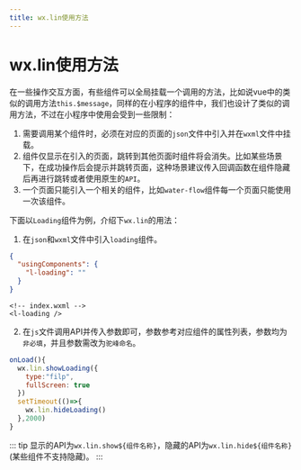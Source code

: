 ```yaml
---
title: wx.lin使用方法
---
```


# <H2Icon /> wx.lin使用方法

在一些操作交互方面，有些组件可以全局挂载一个调用的方法，比如说vue中的类似的调用方法`this.$message`，同样的在小程序的组件中，我们也设计了类似的调用方法，不过在小程序中使用会受到一些限制：

1. 需要调用某个组件时，必须在对应的页面的`json`文件中引入并在`wxml`文件中挂载。
2. 组件仅显示在引入的页面，跳转到其他页面时组件将会消失。比如某些场景下，在成功操作后会提示并跳转页面，这种场景建议传入回调函数在组件隐藏后再进行跳转或者使用原生的`API`。
3. 一个页面只能引入一个相关的组件，比如`water-flow`组件每一个页面只能使用一次该组件。

下面以`Loading`组件为例，介绍下`wx.lin`的用法：

1. 在`json`和`wxml`文件中引入`loading`组件。

```json
{
  "usingComponents": {
    "l-loading": ""
  }
}
```

```wxml
<!-- index.wxml -->
<l-loading />
```

2. 在`js`文件调用API并传入参数即可，参数参考对应组件的属性列表，参数均为`非必填`，并且参数需改为`驼峰命名`。

```js
onLoad(){
  wx.lin.showLoading({
    type:"filp",
    fullScreen: true
  })
  setTimeout(()=>{
    wx.lin.hideLoading()
  },2000)
}
```

::: tip
显示的API为`wx.lin.show${组件名称}`，隐藏的API为`wx.lin.hide${组件名称}`(某些组件不支持隐藏)。
:::

<RightMenu />